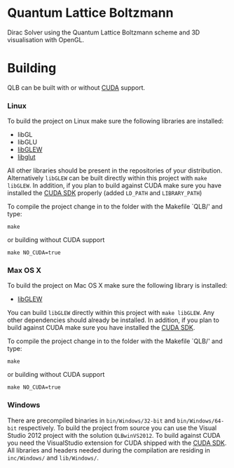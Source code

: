 # Quantum Lattice Boltzmann

Dirac Solver using the Quantum Lattice Boltzmann scheme and 3D visualisation with OpenGL.

# Building

QLB can be built with or without [CUDA][cudasdk] support.

### Linux

To build the project on Linux make sure the following libraries are installed:
- libGL
- libGLU
- [libGLEW][libGLEW]
- [libglut][libglut]

All other libraries should be present in the repositories of your distribution. Alternatively `libGLEW` can be built directly within this project with `make libGLEW`. In addition, if you plan to build against CUDA make sure you have installed the [CUDA SDK][cudasdk] properly (added `LD_PATH` and `LIBRARY_PATH`) 

To compile the project change in to the folder with the Makefile `QLB/' and type:

`make`

or building without CUDA support

`make NO_CUDA=true`

### Max OS X

To build the project on Mac OS X make sure the following library is installed:
- [libGLEW][libGLEW] 

You can build `libGLEW` directly within this project with `make libGLEW`. Any other dependencies should already be installed. In addition, if you plan to build against CUDA make sure you have installed the [CUDA SDK][cudasdk].

To compile the project change in to the folder with the Makefile `QLB/' and type:

`make`

or building without CUDA support

`make NO_CUDA=true`

### Windows

There are precompiled binaries in `bin/Windows/32-bit` and `bin/Windows/64-bit` respectively.
To build the project from source you can use the Visual Studio 2012 project with the solution `QLBwinVS2012`.
To build against CUDA you need the VisualStudio extension for CUDA shipped with the [CUDA SDK][cudasdk].
All libraries and headers needed during the compilation are residing in `inc/Windows/` and `lib/Windows/`.

[libGLEW]: http://glew.sourceforge.net/
[libglut]: http://freeglut.sourceforge.net/
[cudasdk]: https://developer.nvidia.com/cuda-downloads
